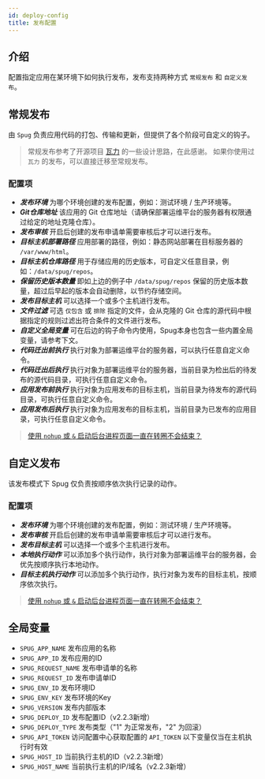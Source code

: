 ```yaml
---
id: deploy-config
title: 发布配置
---
```


## 介绍
配置指定应用在某环境下如何执行发布，发布支持两种方式 `常规发布` 和 `自定义发布`。

## 常规发布
由 `Spug` 负责应用代码的打包、传输和更新，但提供了各个阶段可自定义的钩子。
> 常规发布参考了开源项目 [瓦力](https://github.com/meolu/walle-web) 的一些设计思路，在此感谢。
> 如果你使用过 `瓦力` 的发布，可以直接迁移至常规发布。

### 配置项
- ***发布环境*** 为哪个环境创建的发布配置，例如：测试环境 / 生产环境等。
- ***Git仓库地址*** 该应用的 Git 仓库地址（请确保部署运维平台的服务器有权限通过给定的地址克隆仓库）。
- ***发布审核*** 开启后创建的发布申请单需要审核后才可以进行发布。
- ***目标主机部署路径*** 应用部署的路径，例如：静态网站部署在目标服务器的 `/var/www/html`。
- ***目标主机仓库路径*** 用于存储应用的历史版本，可自定义任意目录，例如：`/data/spug/repos`。
- ***保留历史版本数量*** 即如上边的例子中 `/data/spug/repos` 保留的历史版本数量，超过后早起的版本会自动删除，以节约存储空间。
- ***发布目标主机*** 可以选择一个或多个主机进行发布。
- ***文件过滤*** 可选 `仅包含` 或 `排除` 指定的文件，会从克隆的 Git 仓库的源代码中根据指定的规则过滤出符合条件的文件进行发布。
- ***自定义全局变量*** 可在后边的钩子命令内使用，Spug本身也包含一些内置全局变量，请参考下文。
- ***代码迁出前执行*** 执行对象为部署运维平台的服务器，可以执行任意自定义命令。
- ***代码迁出后执行*** 执行对象为部署运维平台的服务器，当前目录为检出后的待发布的源代码目录，可执行任意自定义命令。
- ***应用发布前执行*** 执行对象为应用发布的目标主机，当前目录为待发布的源代码目录，可执行任意自定义命令。
- ***应用发布后执行*** 执行对象为应用发布的目标主机，当前目录为已发布的应用目录，可执行任意自定义命令。
> [使用 `nohup` 或 `&` 启动后台进程页面一直在转圈不会结束？](/docs/install-error#使用-nohup-启动后台进程页面一直在转圈不会结束？)

## 自定义发布
该发布模式下 Spug 仅负责按顺序依次执行记录的动作。

### 配置项
- ***发布环境*** 为哪个环境创建的发布配置，例如：测试环境 / 生产环境等。
- ***发布审核*** 开启后创建的发布申请单需要审核后才可以进行发布。
- ***发布目标主机*** 可以选择一个或多个主机进行发布。
- ***本地执行动作*** 可以添加多个执行动作，执行对象为部署运维平台的服务器，会优先按顺序执行本地动作。
- ***目标主机执行动作*** 可以添加多个执行动作，执行对象为发布的目标主机，按顺序依次执行。
> [使用 `nohup` 或 `&` 启动后台进程页面一直在转圈不会结束？](/docs/install-error#使用-nohup-启动后台进程页面一直在转圈不会结束？)

## 全局变量
- `SPUG_APP_NAME` 发布应用的名称
- `SPUG_APP_ID` 发布应用的ID
- `SPUG_REQUEST_NAME` 发布申请单的名称
- `SPUG_REQUEST_ID` 发布申请单ID
- `SPUG_ENV_ID` 发布环境ID
- `SPUG_ENV_KEY` 发布环境的Key
- `SPUG_VERSION` 发布内部版本
- `SPUG_DEPLOY_ID` 发布配置ID（v2.2.3新增）
- `SPUG_DEPLOY_TYPE` 发布类型（"1" 为正常发布，"2" 为回滚）
- `SPUG_API_TOKEN` 访问配置中心获取配置的 `API_TOKEN`
以下变量仅当在主机执行时有效
- `SPUG_HOST_ID` 当前执行主机的ID（v2.2.3新增）
- `SPUG_HOST_NAME` 当前执行主机的IP/域名（v2.2.3新增）

